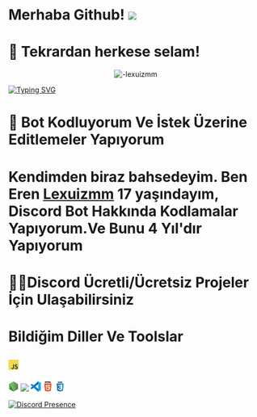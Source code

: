 # Merhaba Github! <img src="https://raw.githubusercontent.com/iampavangandhi/iampavangandhi/master/gifs/Hi.gif" width="30px">

# 🎉 Tekrardan herkese selam!

<div align="center">
    <img src="https://komarev.com/ghpvc/?username=ShewnDev&label=Ziyaretçi%20Sayısı&color=yellow" alt="-lexuizmm" />
</div>

<a href="https://git.io/typing-svg"><img src="https://readme-typing-svg.herokuapp.com/?font=Fira+Code&pause=1000&color=F7D20C&center=yanlış&vCenter=yanlış&width=435&lines=🔱+Destek+%26+Yardım+İçin+lexuizm." alt="Typing SVG" /></a>

# 🎉 Bot Kodluyorum Ve İstek Üzerine Editlemeler Yapıyorum

# Kendimden biraz bahsedeyim. Ben Eren [Lexuizmm](https://github.com/lexuizmm) 17 yaşındayım, Discord Bot Hakkında Kodlamalar Yapıyorum.Ve Bunu 4 Yıl'dır Yapıyorum

# 🎉🎉Discord Ücretli/Ücretsiz Projeler İçin Ulaşabilirsiniz

# Bildiğim Diller Ve Toolslar

## <code><img height="20" src="https://raw.githubusercontent.com/github/explore/80688e429a7d4ef2fca1e82350fe8e3517d3494d/topics/javascript/javascript.png"></code>
<code><img height="20" src="https://raw.githubusercontent.com/github/explore/80688e429a7d4ef2fca1e82350fe8e3517d3494d/topics/nodejs/nodejs.png"></code>
<code><img height="20" src="https://camo.githubusercontent.com/d11bc5fc022603363226da69441297bc1f6dda6cd6253d80f5ed010125810aad/68747470733a2f2f692e696d6775722e636f6d2f534931445a66332e706e67"></code>
<code><img height="20" src="https://raw.githubusercontent.com/github/explore/80688e429a7d4ef2fca1e82350fe8e3517d3494d/topics/visual-studio-code/visual-studio-code.png"></code>
<code><img height="20" src="https://raw.githubusercontent.com/github/explore/80688e429a7d4ef2fca1e82350fe8e3517d3494d/topics/html/html.png"></code>
<code><img height="20" src="https://raw.githubusercontent.com/github/explore/80688e429a7d4ef2fca1e82350fe8e3517d3494d/topics/css/css.png"></code>
</br>


[![Discord Presence](https://lanyard-profile-readme.vercel.app/api/920738699032014848?theme=dark&bg=18191c&animated=false&hideDiscrim=true&borderRadius=30px)](https://discord.com/users/920738699032014848)
     
</p>
